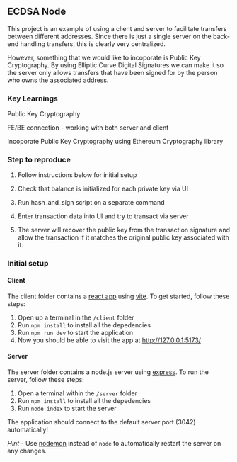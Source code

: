 ## ECDSA Node

This project is an example of using a client and server to facilitate transfers between different addresses. Since there is just a single server on the back-end handling transfers, this is clearly very centralized.

However, something that we would like to incoporate is Public Key Cryptography. By using Elliptic Curve Digital Signatures we can make it so the server only allows transfers that have been signed for by the person who owns the associated address.
 
### Key Learnings

Public Key Cryptography

FE/BE connection - working with both server and client

Incoporate Public Key Cryptography using Ethereum Cryptography library 


### Step to reproduce

1. Follow instructions below for initial setup

2. Check that balance is initialized for each private key via UI 

3. Run hash_and_sign script on a separate command

4. Enter transaction data into UI and try to transact via server

5. The server will recover the public key from the transaction signature and allow the transaction if it matches the original public key associated with it.




### Initial setup

#### Client

The client folder contains a [react app](https://reactjs.org/) using [vite](https://vitejs.dev/). To get started, follow these steps:

1. Open up a terminal in the `/client` folder
2. Run `npm install` to install all the depedencies
3. Run `npm run dev` to start the application 
4. Now you should be able to visit the app at http://127.0.0.1:5173/

#### Server

The server folder contains a node.js server using [express](https://expressjs.com/). To run the server, follow these steps:

1. Open a terminal within the `/server` folder 
2. Run `npm install` to install all the depedencies 
3. Run `node index` to start the server 

The application should connect to the default server port (3042) automatically! 

_Hint_ - Use [nodemon](https://www.npmjs.com/package/nodemon) instead of `node` to automatically restart the server on any changes.
